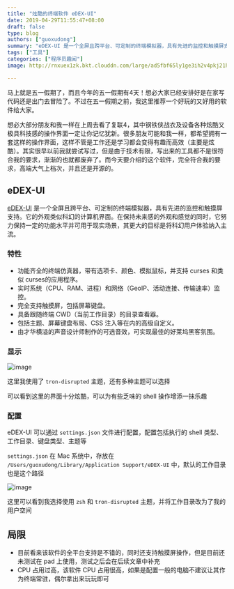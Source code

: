 ```yaml
---
title: "炫酷的终端软件 eDEX-UI"
date: 2019-04-29T11:55:47+08:00
draft: false
type: blog
authors: ["guoxudong"]
summary: "eDEX-UI 是一个全屏且跨平台、可定制的终端模拟器，具有先进的监控和触摸屏支持。它的外观类似科幻的计算机界面。在保持未来感的外观和感觉的同时，它努力保持一定的功能水平并可用于现实场景，其更大的目标是将科幻用户体验纳入主流。"
tags: ["工具"]
categories: ["程序员趣闻"]
image: http://rnxuex1zk.bkt.clouddn.com/large/ad5fbf65ly1ge3ih2v4pkj21hc0tznfr.jpg

---
```

马上就是五一假期了，而且今年的五一假期有4天！想必大家已经安排好是在家写代码还是出门去冒险了。不过在五一假期之前，我这里推荐一个好玩的又好用的软件给大家。

想必大部分朋友和我一样在上周去看了复联4，其中钢铁侠战衣及设备各种炫酷又极具科技感的操作界面一定让你记忆犹新。很多朋友可能和我一样，都希望拥有一套这样的操作界面，这样不管是工作还是学习都会变得有趣而高效（主要是炫酷）。其实很早以前我就尝试写过，但是由于技术有限，写出来的工具都不是很符合我的要求，渐渐的也就都废弃了。而今天要介绍的这个软件，完全符合我的要求，高端大气上档次，并且还是开源的。

## eDEX-UI

[eDEX-UI](https://github.com/GitSquared/edex-ui) 是一个全屏且跨平台、可定制的终端模拟器，具有先进的监控和触摸屏支持。它的外观类似科幻的计算机界面。在保持未来感的外观和感觉的同时，它努力保持一定的功能水平并可用于现实场景，其更大的目标是将科幻用户体验纳入主流。

### 特性

- 功能齐全的终端仿真器，带有选项卡、颜色、模拟鼠标，并支持 curses 和类似 curses的应用程序。
- 实时系统（CPU、RAM、进程）和网络（GeoIP、活动连接、传输速率）监控。
- 完全支持触摸屏，包括屏幕键盘。
- 具备跟随终端 CWD（当前工作目录）的目录查看器。
- 包括主题、屏幕键盘布局、CSS 注入等在内的高级自定义。
- 由才华横溢的声音设计师制作的可选音效，可实现最佳的好莱坞黑客氛围。

### 显示

![image](https://yqfile.alicdn.com/b959597643a41c4b83e697307877082124c360d4.png)

这里我使用了 `tron-disrupted` 主题，还有多种主题可以选择

可以看到这里的界面十分炫酷，可以为有些乏味的 shell 操作增添一抹乐趣

### 配置

eDEX-UI 可以通过 `settings.json` 文件进行配置，配置包括执行的 shell 类型、工作目录、键盘类型、主题等

`settings.json` 在 Mac 系统中，存放在 `/Users/guoxudong/Library/Application Support/eDEX-UI` 中，默认的工作目录也是这个路径

![image](http://rnxuex1zk.bkt.clouddn.com/large/ad5fbf65gy1g2jflhunukj21h30tck0r.jpg)

这里可以看到我选择使用 `zsh` 和 `tron-disrupted` 主题，并将工作目录改为了我的用户空间

## 局限

- 目前看来该软件的全平台支持是不错的，同时还支持触摸屏操作，但是目前还未测试在 pad 上使用，测试之后会在后续文章中补充
- CPU 占用过高，该软件 CPU 占用很高，如果是配置一般的电脑不建议让其作为终端常驻，偶尔拿出来玩玩即可
